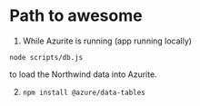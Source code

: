 # Path to awesome

1. While Azurite is running (app running locally)

`node scripts/db.js`

to load the Northwind data into Azurite.

2. `npm install @azure/data-tables`